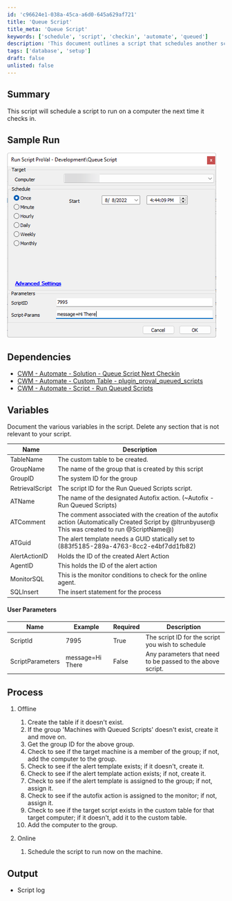 ```yaml
---
id: 'c96624e1-038a-45ca-a6d0-645a629af721'
title: 'Queue Script'
title_meta: 'Queue Script'
keywords: ['schedule', 'script', 'checkin', 'automate', 'queued']
description: 'This document outlines a script that schedules another script to run on a computer during its next check-in with the system. It includes details on dependencies, variables, user parameters, and processes involved in setting up the scheduled script.'
tags: ['database', 'setup']
draft: false
unlisted: false
---
```


## Summary

This script will schedule a script to run on a computer the next time it checks in.

## Sample Run

![Sample Run](../../../static/img/Queue-Script/image_1.png)

## Dependencies

- [CWM - Automate - Solution - Queue Script Next Checkin](<../../solutions/Queue Script Next Checkin.md>)
- [CWM - Automate - Custom Table - plugin_proval_queued_scripts](<../tables/plugin_proval_queued_scripts.md>)
- [CWM - Automate - Script - Run Queued Scripts](<./Run Queued Scripts.md>)

## Variables

Document the various variables in the script. Delete any section that is not relevant to your script.

| Name             | Description                                                                 |
|------------------|-----------------------------------------------------------------------------|
| TableName        | The custom table to be created.                                            |
| GroupName        | The name of the group that is created by this script                       |
| GroupID          | The system ID for the group                                                |
| RetrievalScript   | The script ID for the Run Queued Scripts script.                          |
| ATName           | The name of the designated Autofix action. (~Autofix - Run Queued Scripts)|
| ATComment        | The comment associated with the creation of the autofix action (Automatically Created Script by @ltrunbyuser@ This was created to run @ScriptName@) |
| ATGuid           | The alert template needs a GUID statically set to (883f5185-289a-4763-8cc2-e4bf7dd1fb82) |
| AlertActionID    | Holds the ID of the created Alert Action                                    |
| AgentID          | This holds the ID of the alert action                                       |
| MonitorSQL       | This is the monitor conditions to check for the online agent.              |
| SQLInsert        | The insert statement for the process                                        |

#### User Parameters

| Name               | Example           | Required | Description                                                      |
|--------------------|-------------------|----------|------------------------------------------------------------------|
| ScriptId           | 7995              | True     | The script ID for the script you wish to schedule                |
| ScriptParameters    | message=Hi There  | False    | Any parameters that need to be passed to the above script.       |

## Process

1. Offline
   1. Create the table if it doesn't exist.
   2. If the group 'Machines with Queued Scripts' doesn't exist, create it and move on.
   3. Get the group ID for the above group.
   4. Check to see if the target machine is a member of the group; if not, add the computer to the group.
   5. Check to see if the alert template exists; if it doesn't, create it.
   6. Check to see if the alert template action exists; if not, create it.
   7. Check to see if the alert template is assigned to the group; if not, assign it.
   8. Check to see if the autofix action is assigned to the monitor; if not, assign it.
   9. Check to see if the target script exists in the custom table for that target computer; if it doesn't, add it to the custom table.
   10. Add the computer to the group.

2. Online
   1. Schedule the script to run now on the machine.

## Output

- Script log



